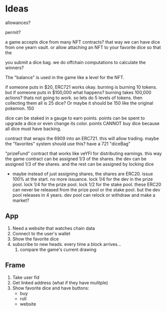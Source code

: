 # Ideas

allowances?

permit?

a game accepts dice from many NFT contracts? that way we can have dice from one yearn vault. or allow attaching an NFT to your favorite dice so that the 

you submit a dice bag. we do offchain computations to calculate the winners?

The "balance" is used in the game like a level for the NFT.

if someone puts in $20, ERC721 works okay. burning is burning 10 tokens. but if someone puts in $100,000 what happens? burning takes 100,000 actions? thats not going to work. so lets do 5 levels of tokens. then collecting them all is 25 dice? Or maybe it should be 150 like the original pokemon. 150

dice can be staked in a gauge to earn points. points can be spent to upgrade a dice or even change its color. points CANNOT buy dice because all dice must have backing.

contract that wraps the 6909 into an ERC721. this will allow trading. maybe the "favorites" system should use this? have a 721 "diceBag"

"prizeFund" contract that works like veYFI for distributing earnings. this way the game contract can be assigned 1/3 of the shares. the dev can be assigned 1/3 of the shares. and the rest can be assigned by locking dice
- maybe instead of just assigning shares, the shares are ERC20. issue 100% at the start. no more issuance. lock 1/4 for the dev in the prize pool. lock 1/4 for the prize pool. lock 1/2 for the stake pool. these ERC20 can never be released from the prize pool or the stake pool. but the dev pool releases in 4 years. dev pool can relock or withdraw and make a market?


## App

1. Need a website that watches chain data
2. Connect to the user's wallet
3. Show the favorite dice
4. subscribe to new heads. every time a block arrives...
    1. compare the game's current drawing 


## Frame

1. Take user fid
2. Get linked address (what if they have mulitple)
3. Show favorite dice and have buttons:
    - buy
    - roll
    - website
